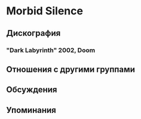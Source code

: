 # Morbid Silence



## Дискография

### "Dark Labyrinth" 2002, Doom




## Отношения с другими группами


## Обсуждения


## Упоминания

